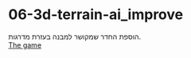 # 06-3d-terrain-ai_improve

הוספת החדר שמקושר למבנה בעזרת מדרגות.
</br>
[The game](https://daniel-zaken.itch.io/06-3d-terrain-ai-improve)
